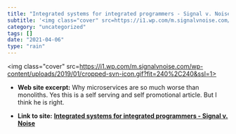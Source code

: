 ```yaml
---
title: "Integrated systems for integrated programmers - Signal v. Noise"
subtitle: '<img class="cover" src=https://i1.wp.com/m.signalvnoise.com/wp-content/uploads/2019/01/cropped-svn-i...'
category: "uncategorized"
tags: []
date: "2021-04-06"
type: "rain"
---
```

<img class="cover" src=https://i1.wp.com/m.signalvnoise.com/wp-content/uploads/2019/01/cropped-svn-icon.gif?fit=240%2C240&ssl=1>



* **Web site excerpt:** Why microservices are so much worse than monoliths. Yes this is a self serving and self promotional article. But I think he is right.

* **Link to site:** **[Integrated systems for integrated programmers - Signal v. Noise](https://m.signalvnoise.com/integrated-systems-for-integrated-programmers)**